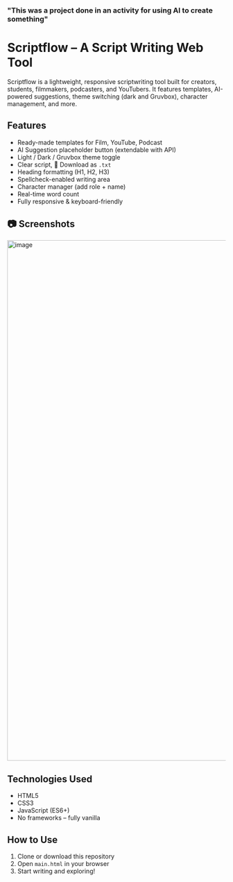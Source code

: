 ### "This was a project done in an activity for using AI to create something"

# Scriptflow – A Script Writing Web Tool

Scriptflow is a lightweight, responsive scriptwriting tool built for creators, students, filmmakers, podcasters, and YouTubers. It features templates, AI-powered suggestions, theme switching (dark and Gruvbox), character management, and more.

## Features

-  Ready-made templates for Film, YouTube, Podcast
-  AI Suggestion placeholder button (extendable with API)
-  Light / Dark / Gruvbox theme toggle
-  Clear script, 💾 Download as `.txt`
-  Heading formatting (H1, H2, H3)
-  Spellcheck-enabled writing area
-  Character manager (add role + name)
-  Real-time word count
-  Fully responsive & keyboard-friendly

## 📷 Screenshots

<img width="1920" height="1200" alt="image" src="https://github.com/user-attachments/assets/5fdebbd7-70a8-461c-86b4-185bdc67af05" />


##  Technologies Used

- HTML5
- CSS3
- JavaScript (ES6+)
- No frameworks – fully vanilla

## How to Use

1. Clone or download this repository
2. Open `main.html` in your browser
3. Start writing and exploring!


